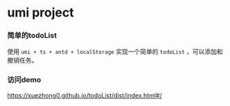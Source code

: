 # umi project

### 简单的todoList

使用 `umi + ts + antd + localStorage` 实现一个简单的 `todoList` ，可以添加和撤销任务。

### 访问demo

https://xuezhong0.github.io/todoList/dist/index.html#/
